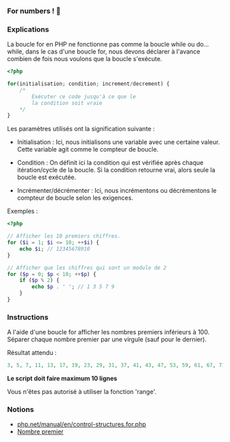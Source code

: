 ### For numbers ! 🦾

### Explications

La boucle for en PHP ne fonctionne pas comme la boucle while ou do... while, dans le cas d'une boucle for, nous devons déclarer à l'avance combien de fois nous voulons que la boucle s'exécute.

```php
<?php

for(initialisation; condition; increment/decrement) {
    /* 
        Exécuter ce code jusqu'à ce que le
        la condition soit vraie
    */
}
```
Les paramètres utilisés ont la signification suivante :

- Initialisation : Ici, nous initialisons une variable avec une certaine valeur. Cette variable agit comme le compteur de boucle.


- Condition : On définit ici la condition qui est vérifiée après chaque itération/cycle de la boucle. Si la condition retourne vrai, alors seule la boucle est exécutée.


- Incrémenter/décrémenter : Ici, nous incrémentons ou décrémentons le compteur de boucle selon les exigences.

Exemples : 
```php
<?php

// Afficher les 10 premiers chiffres.
for ($i = 1; $i <= 10; ++$i) {
    echo $i; // 12345678910
}

// Afficher que les chiffres qui sont un modulo de 2
for ($p = 0; $p < 10; ++$p) {
    if ($p % 2) {
        echo $p . ' '; // 1 3 5 7 9
    }
}
```

### Instructions

A l'aide d'une boucle for afficher les nombres premiers inférieurs à 100.
Séparer chaque nombre premier par une virgule (sauf pour le dernier).

Résultat attendu :
```php
3, 5, 7, 11, 13, 17, 19, 23, 29, 31, 37, 41, 43, 47, 53, 59, 61, 67, 71, 73, 79, 83, 89, 97
```

**Le script doit faire maximum 10 lignes**

Vous n'êtes pas autorisé à utiliser la fonction 'range'.

### Notions

- <a href="https://www.php.net/manual/en/control-structures.for.php" target="_blank">php.net/manual/en/control-structures.for.php</a>
- <a href="https://fr.wikipedia.org/wiki/Nombre_premier" target="_blank">Nombre premier</a>
